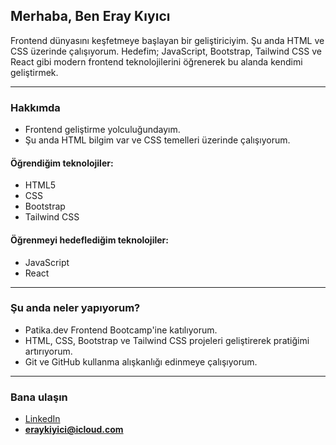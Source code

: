 ## Merhaba, Ben Eray Kıyıcı

Frontend dünyasını keşfetmeye başlayan bir geliştiriciyim. Şu anda HTML ve CSS üzerinde çalışıyorum. Hedefim; JavaScript, Bootstrap, Tailwind CSS ve React gibi modern frontend teknolojilerini öğrenerek bu alanda kendimi geliştirmek.

---

### Hakkımda

-  Frontend geliştirme yolculuğundayım.
-  Şu anda HTML bilgim var ve CSS temelleri üzerinde çalışıyorum.



  #### Öğrendiğim teknolojiler:
  - HTML5
  - CSS
  - Bootstrap
  - Tailwind CSS

  #### Öğrenmeyi hedeflediğim teknolojiler:
  - JavaScript
  - React

---

###  Şu anda neler yapıyorum?

- Patika.dev Frontend Bootcamp'ine katılıyorum.
- HTML, CSS, Bootstrap ve Tailwind CSS projeleri geliştirerek pratiğimi artırıyorum.
- Git ve GitHub kullanma alışkanlığı edinmeye çalışıyorum.

---

###  Bana ulaşın

-  <a href="https://www.linkedin.com/in/eraykiyici/" target=blank >LinkedIn</a>
-  **eraykiyici@icloud.com**

